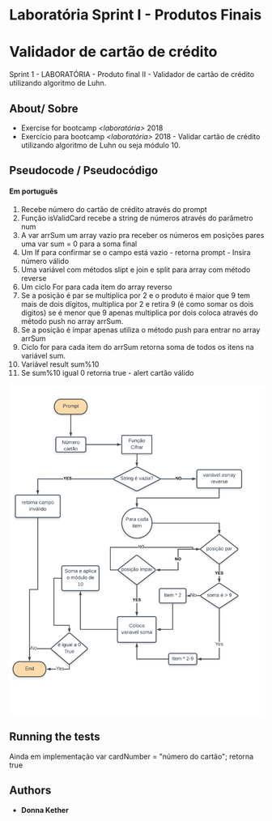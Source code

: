 # Laboratória Sprint I - Produtos Finais

# Validador de cartão de crédito

Sprint 1 - LABORATÓRIA - Produto final II - Validador de cartão de crédito utilizando algoritmo de Luhn.

## About/ Sobre

* Exercise for bootcamp *<laboratória>* 2018 
* Exercício para bootcamp *<laboratória>* 2018 - Validar cartão de crédito utilizando algoritmo de Luhn ou seja módulo 10. 

## Pseudocode / Pseudocódigo

#### Em português


1. Recebe número do cartão de crédito através do prompt
2. Função isValidCard recebe a string de números através do parâmetro num
3. A var arrSum um array vazio pra receber os números em posições pares uma var sum = 0 para a soma final
4. Um If para confirmar se o campo está vazio - retorna prompt - Insira número válido
5. Uma variável com métodos slipt e join e split para array com método reverse
6. Um ciclo For para cada item do array reverso
7. Se a posição é par se multiplica por 2 e o produto é maior que 9 tem mais de dois dígitos, multiplica por 2 e retira 9 (é como somar os dois digitos) se é menor que 9 apenas multiplica por dois coloca através do método push no array arrSum.
8. Se a posição é ímpar apenas utiliza o método push para entrar no array arrSum
9. Ciclo for para cada item do arrSum retorna soma de todos os itens na variável sum.
10. Variável result sum%10
11. Se sum%10 igual 0 retorna true - alert cartão válido

![Flowchart do programa](validar-cartao.png "Primeiro flowchart de programa")

## Running the tests

Ainda em implementação
var cardNumber = "número do cartão";
retorna true

## Authors

 * **Donna Kether** 

